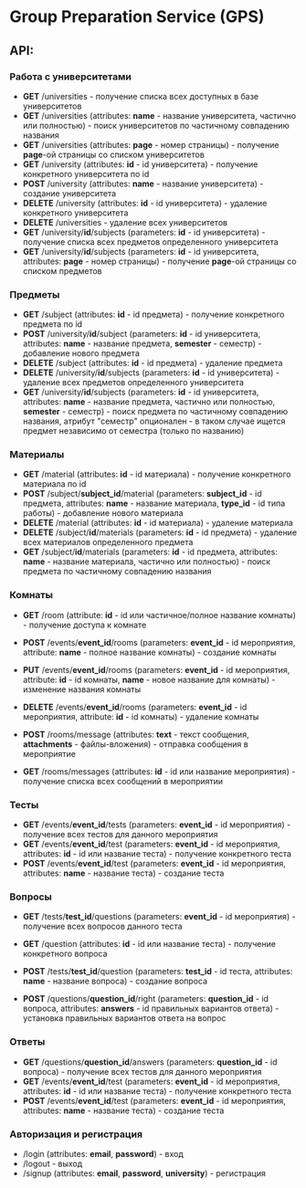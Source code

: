 # Group Preparation Service (GPS)

## API:
  ### Работа с университетами
  * **GET** /universities - получение списка всех доступных в базе университетов
  * **GET** /universities (attributes: **name** - название университета, частично или полностью) - поиск университетов по частичному совпадению названия
  * **GET** /universities (attributes: **page** - номер страницы) - получение **page**-ой страницы со списком университетов
  * **GET** /university (attributes: **id** - id университета) - получение конкретного университета по id
  * **POST** /university (attributes: **name** - название университета) - создание университета
  * **DELETE** /university (attributes: **id** - id университета) - удаление конкретного университета
  * **DELETE** /universities - удаление всех университетов
  * **GET** /university/**id**/subjects (parameters: **id** - id университета) - получение списка всех предметов определенного университета
  * **GET** /university/**id**/subjects (parameters: **id** - id университета, attributes: **page** - номер страницы) - получение **page**-ой страницы со списком предметов
  
### Предметы
  * **GET** /subject (attributes: **id** - id предмета) - получение конкретного предмета по id
  * **POST** /university/**id**/subject (parameters: **id** - id университета, attributes: **name** - название предмета, **semester** - семестр) - добавление нового предмета
  * **DELETE** /subject (attributes: **id** - id предмета) - удаление предмета
  * **DELETE** /university/**id**/subjects (parameters: **id** - id университета) - удаление всех предметов определенного университета
  * **GET** /university/**id**/subjects (parameters: **id** - id университета, attributes: **name** - название предмета, частично или полностью, **semester** - семестр) - поиск предмета по частичному совпадению названия, атрибут "семестр" опционален - в таком случае ищется предмет независимо от семестра (только по названию)
  
### Материалы
  * **GET** /material (attributes: **id** - id материала) - получение конкретного материала по id
  * **POST** /subject/**subject_id**/material (parameters: **subject_id** - id предмета, attributes: **name** - название материала, **type_id** - id типа работы) - добавление нового материала
  * **DELETE** /material (attributes: **id** - id материала) - удаление материала
  * **DELETE** /subject/**id**/materials (parameters: **id** - id предмета) - удаление всех материалов определенного предмета
  * **GET** /subject/**id**/materials (parameters: **id** - id предмета, attributes: **name** - название материала, частично или полностью) - поиск предмета по частичному совпадению названия
  
### Комнаты
  * **GET** /room (attribute: **id** - id или частичное/полное название комнаты) - получение доступа к комнате
  * **POST** /events/**event_id**/rooms (parameters: **event_id** - id мероприятия, attribute: **name** - полное название комнаты) - создание комнаты
  * **PUT** /events/**event_id**/rooms (parameters: **event_id** - id мероприятия, attribute: **id** - id комнаты, **name** - новое название для комнаты) - изменение названия комнаты
  * **DELETE** /events/**event_id**/rooms (parameters: **event_id** - id мероприятия, attribute: **id** - id комнаты) - удаление комнаты
  
  * **POST** /rooms/message (attributes: **text** - текст сообщения, **attachments** - файлы-вложения) - отправка сообщения в мероприятие
  * **GET** /rooms/messages (attributes: **id** - id или название мероприятия) - получение списка всех сообщений в мероприятии
  
### Тесты
  * **GET** /events/**event_id**/tests (parameters: **event_id** - id мероприятия) - получение всех тестов для данного мероприятия
  * **GET** /events/**event_id**/test (parameters: **event_id** - id мероприятия, attributes: **id** - id или название теста) - получение конкретного теста
  * **POST** /events/**event_id**/test (parameters: **event_id** - id мероприятия, attributes: **name** - название теста) - создание теста
  
### Вопросы
  * **GET** /tests/**test_id**/questions (parameters: **event_id** - id мероприятия) - получение всех вопросов данного теста
  * **GET** /question (attributes: **id** - id или название теста) - получение конкретного вопроса
  
  * **POST** /tests/**test_id**/question (parameters: **test_id** - id теста, attributes: **name** - название вопроса) - создание вопроса
  
  * **POST** /questions/**question_id**/right (parameters: **question_id** - id вопроса, attributes: **answers** - id правильных вариантов ответа) - установка правильных вариантов ответа на вопрос
  
 ### Ответы
  * **GET** /questions/**question_id**/answers (parameters: **question_id** - id вопроса) - получение всех тестов для данного мероприятия
  * **GET** /events/**event_id**/test (parameters: **event_id** - id мероприятия, attributes: **id** - id или название теста) - получение конкретного теста
  * **POST** /events/**event_id**/test (parameters: **event_id** - id мероприятия, attributes: **name** - название теста) - создание теста

### Авторизация и регистрация
  * /login (attributes: **email**, **password**) - вход 
  * /logout - выход
  * /signup (attributes: **email**, **password**, **university**) - регистрация
 
